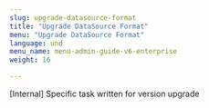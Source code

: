```yaml
---
slug: upgrade-datasource-format
title: "Upgrade DataSource Format"
menu: "Upgrade DataSource Format"
language: und
menu_name: menu-admin-guide-v6-enterprise
weight: 16

---
```


[Internal] Specific task written for version upgrade




